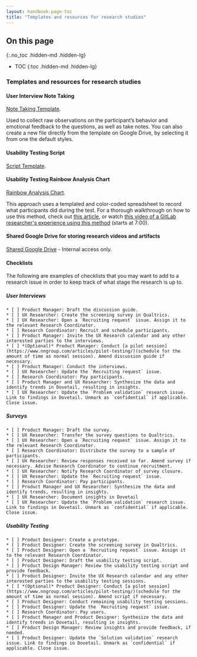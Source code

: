```yaml
---
layout: handbook-page-toc
title: "Templates and resources for research studies"
---
```


## On this page
{:.no_toc .hidden-md .hidden-lg}

- TOC
{:toc .hidden-md .hidden-lg}

### Templates and resources for research studies

#### User Interview Note Taking
[Note Taking Template](https://docs.google.com/spreadsheets/d/1hnIqg-fnCYW2XKHR8RBsO3cYLSMEZy2xUKmbiUluAY0/edit#gid=0). 

Used to collect raw observations on the participant’s behavior and emotional feedback to the questions, as well as take notes. You can also create a new file directly from the template on Google Drive, by selecting it from one the default styles.

#### Usability Testing Script
[Script Template](https://docs.google.com/document/d/1_5Qu2JR9QE5LE6cK4eq9yJs-nXv2rlWWifcjacaiWdI/edit?usp=sharing).

#### Usability Testing Rainbow Analysis Chart
[Rainbow Analysis Chart](https://docs.google.com/spreadsheets/d/1bPg6op9Sk46lFVGaET-fruE0qz-ctNQsxbZKF-5lpn4/edit#gid=0). 

This approach uses a templated and color-coded spreadsheet to record what participants did during the test. For a thorough walkthrough on how to use this method, check out [this article](https://userresearch.blog.gov.uk/2019/09/13/how-a-spreadsheet-can-make-usability-analysis-faster-and-easier/), or watch [this video of a GitLab researcher's experience using this method](https://drive.google.com/file/d/1fYRTmaHZjMwDQfAnVpaEqHP1dByy1X5x/view?usp=sharing) (starts at 7:00).

#### Shared Google Drive for storing research videos and artifacts
[Shared Google Drive](https://drive.google.com/drive/folders/0AH_zdtW5aioNUk9PVA) - Internal access only.

#### Checklists

The following are examples of checklists that you may want to add to a research issue in order to keep track of what stage the research is up to.

##### User Interviews
```
* [ ] Product Manager: Draft the discussion guide.
* [ ] UX Researcher: Create the screening survey in Qualtrics.
* [ ] UX Researcher: Open a `Recruiting request` issue. Assign it to the relevant Research Coordinator.
* [ ] Research Coordinator: Recruit and schedule participants.
* [ ] Product Manager: Invite the UX Research calendar and any other interested parties to the interviews.
* [ ] *(Optional)* Product Manager: Conduct [a pilot session](https://www.nngroup.com/articles/pilot-testing/)(schedule for the amount of time as normal session). Amend discussion guide if necessary.
* [ ] Product Manager: Conduct the interviews.
* [ ] UX Researcher: Update the `Recruiting request` issue.
* [ ] Research Coordinator: Pay participants.
* [ ] Product Manager and UX Researcher: Synthesize the data and identify trends in Dovetail, resulting in insights.
* [ ] UX Researcher: Update the `Problem validation` research issue. Link to findings in Dovetail. Unmark as `confidential` if applicable. Close issue.
```

##### Surveys
```
* [ ] Product Manager: Draft the survey.
* [ ] UX Researcher: Transfer the survey questions to Qualtrics.
* [ ] UX Researcher: Open a `Recruiting request` issue. Assign it to the relevant Research Coordinator.
* [ ] Research Coordinator: Distribute the survey to a sample of participants.
* [ ] UX Researcher: Review responses received so far. Amend survey if necessary. Advise Research Coordinator to continue recruitment.
* [ ] UX Researcher: Notify Research Coordinator of survey closure.
* [ ] UX Researcher: Update the `Recruiting request` issue.
* [ ] Research Coordinator: Pay participants.
* [ ] Product Manager and UX Researcher: Synthesize the data and identify trends, resulting in insights.
* [ ] UX Researcher: Document insights in Dovetail
* [ ] UX Researcher: Update the `Problem validation` research issue. Link to findings in Dovetail. Unmark as `confidential` if applicable. Close issue.
```

##### Usability Testing
````
* [ ] Product Designer: Create a prototype.
* [ ] Product Designer: Create the screening survey in Qualtrics.
* [ ] Product Designer: Open a `Recruiting request` issue. Assign it to the relevant Research Coordinator.
* [ ] Product Designer: Draft the usability testing script.
* [ ] Product Design Manager: Review the usability testing script and provide feedback.
* [ ] Product Designer: Invite the UX Research calendar and any other interested parties to the usability testing sessions.
* [ ] *(Optional)* Product Designer: Conduct [a pilot session](https://www.nngroup.com/articles/pilot-testing/)(schedule for the amount of time as normal session). Amend script if necessary.
* [ ] Product Designer: Conduct remaining usability testing sessions.
* [ ] Product Designer: Update the `Recruiting request` issue.
* [ ] Research Coordinator: Pay users.
* [ ] Product Manager and Product Designer: Synthesize the data and identify trends in Dovetail, resulting in insights.
* [ ] Product Design Manager: Review insights and provide feedback, if needed.
* [ ] Product Designer: Update the `Solution validation` research issue. Link to findings in Dovetail. Unmark as `confidential` if applicable. Close issue.
````

